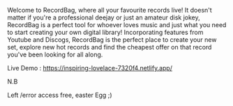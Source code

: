 Welcome to RecordBag, where all your favourite records live! It doesn't matter if you're a professional deejay or just an amateur disk jokey, RecordBag is a perfect tool for whoever loves music and just what you need to start creating your own digital library! Incorporating features from Youtube and Discogs, RecordBag is the perfect place to create your new set, explore new hot records and find the cheapest offer on that record you've been looking for all along.

Live Demo : https://inspiring-lovelace-7320f4.netlify.app/

N.B

Left /error access free, easter Egg ;)

